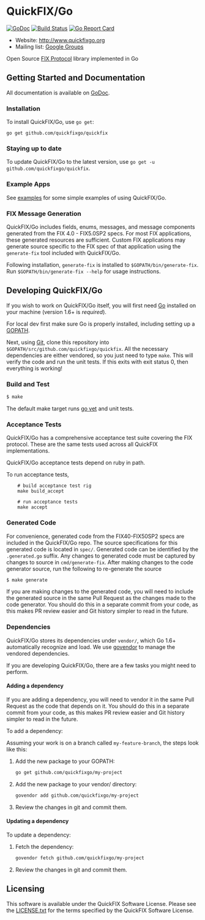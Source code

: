 QuickFIX/Go
===========

[![GoDoc](https://godoc.org/github.com/quickfixgo/quickfix?status.png)](https://godoc.org/github.com/quickfixgo/quickfix) [![Build Status](https://travis-ci.org/quickfixgo/quickfix.svg?branch=master)](https://travis-ci.org/quickfixgo/quickfix) [![Go Report Card](https://goreportcard.com/badge/github.com/quickfixgo/quickfix)](https://goreportcard.com/report/github.com/quickfixgo/quickfix)

- Website: http://www.quickfixgo.org
- Mailing list: [Google Groups](https://groups.google.com/forum/#!forum/quickfixgo)

Open Source [FIX Protocol](http://www.fixprotocol.org/) library implemented in Go

Getting Started and Documentation
---------------------------------

All documentation is available on [GoDoc](https://godoc.org/github.com/quickfixgo/quickfix).

### Installation

To install QuickFIX/Go, use `go get`:

```
go get github.com/quickfixgo/quickfix
```

### Staying up to date

To update QuickFIX/Go to the latest version, use `go get -u github.com/quickfixgo/quickfix`.

### Example Apps

See [examples](https://github.com/quickfixgo/examples) for some simple examples of using QuickFIX/Go.

### FIX Message Generation

QuickFIX/Go includes fields, enums, messages, and message components generated from the FIX 4.0 - FIX5.0SP2 specs. For most FIX applications, these generated resources are sufficient. Custom FIX applications may generate source specific to the FIX spec of that application using the `generate-fix` tool included with QuickFIX/Go.

Following installation, `generate-fix` is installed to `$GOPATH/bin/generate-fix`. Run `$GOPATH/bin/generate-fix --help` for usage instructions.

Developing QuickFIX/Go
----------------------

If you wish to work on QuickFIX/Go itself, you will first need [Go](http://www.golang.org) installed on your machine (version 1.6+ is *required*).

For local dev first make sure Go is properly installed, including setting up a [GOPATH](http://golang.org/doc/code.html#GOPATH).

Next, using [Git](https://git-scm.com/), clone this repository into `$GOPATH/src/github.com/quickfixgo/quickfix`. All the necessary dependencies are either vendored, so you just need to type `make`. This will verify the code and run the unit tests. If this exits with exit status 0, then everything is working!

### Build and Test

```sh
$ make
```

The default make target runs [go vet](https://godoc.org/golang.org/x/tools/cmd/vet) and unit tests.

### Acceptance Tests

QuickFIX/Go has a comprehensive acceptance test suite covering the FIX protocol.  These are the same tests used across all QuickFIX implementations.

QuickFIX/Go acceptance tests depend on ruby in path.

To run acceptance tests,

		# build acceptance test rig
		make build_accept

		# run acceptance tests
		make accept

### Generated Code

For convenience, generated code from the FIX40-FIX50SP2 specs are included in the QuickFIX/Go repo.  The source specifications for this generated code is located in `spec/`.  Generated code can be identified by the `.generated.go` suffix.  Any changes to generated code must be captured by changes to source in `cmd/generate-fix`.  After making changes to the code generator source, run the following to re-generate the source

```sh
$ make generate
```

If you are making changes to the generated code, you will need to include the generated source in the same Pull Request as the changes made to the code generator. You should do this in a separate commit from your code, as this makes PR review easier and Git history simpler to read in the future.

### Dependencies

QuickFIX/Go stores its dependencies under `vendor/`, which Go 1.6+ automatically recognize and load.  We use [govendor](https://github.com/kardianos/govendor) to manage the vendored dependencies.


If you are developing QuickFIX/Go, there are a few tasks you might need to perform.

#### Adding a dependency

If you are adding a dependency, you will need to vendor it in the same Pull Request as the code that depends on it. You should do this in a separate commit from your code, as this makes PR review easier and Git history simpler to read in the future.

To add a dependency:

Assuming your work is on a branch called `my-feature-branch`, the steps look like this:

1. Add the new package to your GOPATH:

    ```bash
    go get github.com/quickfixgo/my-project
    ```

2.  Add the new package to your vendor/ directory:

    ```bash
    govendor add github.com/quickfixgo/my-project
    ```

3. Review the changes in git and commit them.

#### Updating a dependency

To update a dependency:

1. Fetch the dependency:

    ```bash
    govendor fetch github.com/quickfixgo/my-project
    ```

2. Review the changes in git and commit them.

Licensing
---------

This software is available under the QuickFIX Software License. Please see the [LICENSE.txt](https://github.com/quickfixgo/quickfix/blob/master/LICENSE.txt) for the terms specified by the QuickFIX Software License.
